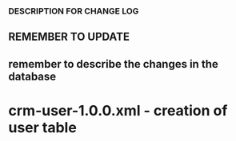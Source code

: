 ### DESCRIPTION FOR CHANGE LOG ###

## REMEMBER TO UPDATE ##

## remember to describe the changes in the database ##

# crm-user-1.0.0.xml - creation of user table
